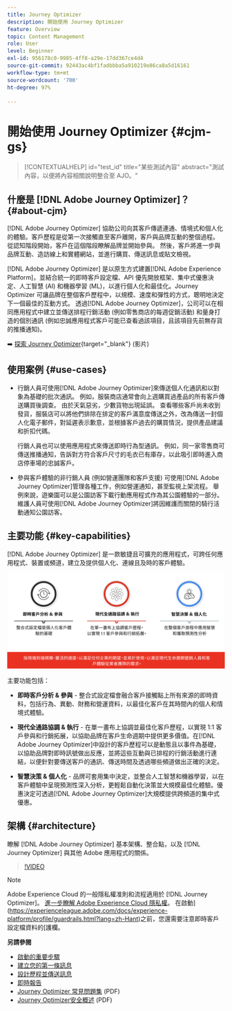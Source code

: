 ```yaml
---
title: Journey Optimizer
description: 開始使用 Journey Optimizer
feature: Overview
topic: Content Management
role: User
level: Beginner
exl-id: 956178c0-9985-4ff8-a29e-17dd367ce4d4
source-git-commit: 92443ac4bf1fadbbba5a910219e86ca8a5d16161
workflow-type: tm+mt
source-wordcount: '700'
ht-degree: 97%

---
```


# 開始使用 Journey Optimizer {#cjm-gs}

>[!CONTEXTUALHELP]
>id="test_id"
>title="某些測試內容"
>abstract="測試內容，以便將內容相關說明整合至 AJO。"

## 什麼是 [!DNL Adobe Journey Optimizer]？{#about-cjm}

[!DNL Adobe Journey Optimizer] 協助公司向其客戶傳遞連通、情境式和個人化的體驗。客戶歷程是從第一次接觸直至客戶離開，客戶與品牌互動的整個過程。 從認知階段開始，客戶在這個階段瞭解品牌並開始參與。 然後，客戶將進一步與品牌互動、造訪線上和實體網站，並進行購買、傳送訊息或貼文檢視。

[!DNL Adobe Journey Optimizer] 是以原生方式建置[!DNL Adobe Experience Platform]，並結合統一的即時客戶設定檔、API 優先開放框架、集中式優惠決定、人工智慧 (AI) 和機器學習 (ML)，以進行個人化和最佳化。Journey Optimizer 可讓品牌在整個客戶歷程中，以規模、速度和彈性的方式，聰明地決定下一個最佳的互動方式。 透過[!DNL Adobe Journey Optimizer]，公司可以在相同應用程式中建立並傳送排程行銷活動 (例如零售商店的每週促銷活動) 和量身打造的個別通訊 (例如忠誠應用程式客戶可能已查看過該項目，且該項目先前無存貨的推播通知)。

➡️ [探索 Journey Optimizer](https://experienceleague.adobe.com/docs/journey-optimizer-learn/tutorials/introduction-to-journey-optimizer/introduction.html?lang=zh-Hant){target=&quot;_blank&quot;} (影片)


## 使用案例 {#use-cases}

* 行銷人員可使用[!DNL Adobe Journey Optimizer]來傳送個人化通訊和以對象為基礎的批次通訊。 例如，服裝商店通常會向上週購買過產品的所有客戶傳送購買後調查。 由於天氣惡劣，少數貨物出現延誤。 查看哪些客戶尚未收到發貨，服裝店可以將他們排除在排定的客戶滿意度傳送之外，改為傳送一封個人化電子郵件，對延遲表示歉意，並根據客戶過去的購買情況，提供產品建議和折扣代碼。

   行銷人員也可以使用應用程式來傳送即時行為型通訊。 例如，同一家零售商可傳送推播通知，告訴對方符合客戶尺寸的毛衣已有庫存，以此吸引即時進入商店停車場的忠誠客戶。

* 參與客戶體驗的非行銷人員 (例如營運團隊和客戶支援) 可使用[!DNL Adobe Journey Optimizer]管理各種工作，例如營運通知，甚至監視上架流程。 舉例來說，遊樂園可以是公園訪客下載行動應用程式作為其公園體驗的一部分。 維護人員可使用[!DNL Adobe Journey Optimizer]將因維護而關閉的騎行活動通知公園訪客。

## 主要功能 {#key-capabilities}

[!DNL Adobe Journey Optimizer] 是一款敏捷且可擴充的應用程式，可跨任何應用程式、裝置或頻道，建立及提供個人化、連線且及時的客戶體驗。

![](../assets/ajo-capabilities.png)

主要功能包括：

* **即時客戶分析 &amp; 參與** - 整合式設定檔會融合客戶接觸點上所有來源的即時資料，包括行為、異動、財務和營運資料，以最佳化客戶在其時間內的個人和情境式體驗。

* **現代全通路協調 &amp; 執行** - 在單一畫布上協調並最佳化客戶歷程，以實現 1:1 客戶參與和行銷拓展，以協助品牌在客戶生命週期中提供更多價值。在[!DNL Adobe Journey Optimizer]中設計的客戶歷程可以是動態且以事件為基礎，以協助品牌對即時訊號做出反應，並將這些互動與已排程的行銷活動進行連結，以便針對要傳送客戶的通訊、傳送時間及透過哪些頻道做出正確的決定。

* **智慧決策 &amp; 個人化** - 品牌可套用集中決定，並整合人工智慧和機器學習，以在客戶體驗中呈現預測性深入分析，更輕鬆自動化決策並大規模最佳化體驗。優惠決定可透過[!DNL Adobe Journey Optimizer]大規模提供跨頻道的集中式優惠。

## 架構 {#architecture}

瞭解 [!DNL Adobe Journey Optimizer] 基本架構、整合點，以及 [!DNL Journey Optimizer] 與其他 Adobe 應用程式的關係。

>[!VIDEO](https://video.tv.adobe.com/v/334205?quality=12)


>[!NOTE]
>
> Adobe Experience Cloud 的一般隱私權准則和流程適用於 [!DNL Journey Optimizer]。 [進一步瞭解 Adobe Experience Cloud 隱私權](https://www.adobe.com/tw/privacy/experience-cloud.html)。
> 在啟動](https://experienceleague.adobe.com/docs/experience-platform/profile/guardrails.html?lang=zh-Hant)之前，您還需要注意即時客戶設定檔資料的[護欄。


**另請參閱**

* [啟動的重要步驟](quick-start.md)
* [建立您的第一條訊息](../messages/get-started-content.md)
* [設計歷程並傳送訊息](../building-journeys/journey-gs.md)
* [即時報告](../reports/live-report.md)
* [Journey Optimizer 常見問題集](../assets/do-not-localize/AJO-FAQ.pdf) (PDF)
* [Journey Optimizer安全概述](https://www.adobe.com/content/dam/cc/en/security/pdfs/AJO_SecurityOverview.pdf) (PDF)
